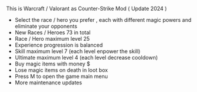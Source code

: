 This is Warcraft / Valorant as Counter-Strike Mod ( Update 2024 ) 
- Select the race / hero you prefer , each with different magic powers and eliminate your opponents
- New Races / Heroes 73 in total 
- Race / Hero maximum level 25
- Experience progression is balanced   
- Skill maximum level 7 (each level enpower the skill) 
- Ultimate maximum level 4 (each level decrease cooldown)
- Buy magic items with money $
- Lose magic items on death in loot box
- Press M to open the game main menu
- More maintenance updates


